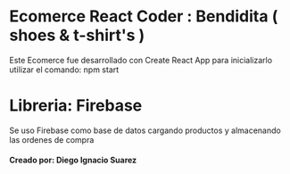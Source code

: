 # Ecomerce React Coder : Bendidita ( shoes & t-shirt's )

Este Ecomerce fue desarrollado con Create React App para inicializarlo utilizar el comando: npm start
# Libreria: Firebase
Se uso Firebase como base de datos cargando productos y almacenando las ordenes de compra

#### Creado por: Diego Ignacio Suarez